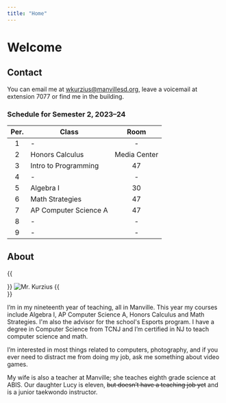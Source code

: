 ```yaml
---
title: "Home"
---
```


# Welcome

## Contact

You can email me at wkurzius@manvillesd.org, leave a voicemail at extension 7077 or find me in the building.

### Schedule for Semester 2, 2023–24

| Per. | Class                 |     Room     |
| :--: | --------------------- | :----------: |
|  1   | -                     |      -       |
|  2   | Honors Calculus       | Media Center |
|  3   | Intro to Programming  |      47      |
|  4   | -                     |      -       |
|  5   | Algebra I             |      30      |
|  6   | Math Strategies       |      47      |
|  7   | AP Computer Science A |      47      |
|  8   | -                     |      -       |
|  9   | -                     |      -       |

## About

{{<div avatar>}}
![Mr. Kurzius](images/avatar.jpg)
{{</div>}}

I’m in my nineteenth year of teaching, all in Manville. This year my courses include Algebra I, AP Computer Science A, Honors Calculus and Math Strategies. I'm also the advisor for the school's Esports program. I have a degree in Computer Science from TCNJ and I’m certified in NJ to teach computer science and math.

I’m interested in most things related to computers, photography, and if you ever need to distract me from doing my job, ask me something about video games.

My wife is also a teacher at Manville; she teaches eighth grade science at ABIS. Our daughter Lucy is eleven, ~~but doesn’t have a teaching job yet~~ and is a junior taekwondo instructor.